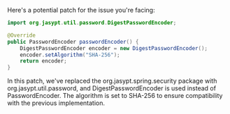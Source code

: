 Here's a potential patch for the issue you're facing:

```java
import org.jasypt.util.password.DigestPasswordEncoder;

@Override
public PasswordEncoder passwordEncoder() {
    DigestPasswordEncoder encoder = new DigestPasswordEncoder();
    encoder.setAlgorithm("SHA-256");
    return encoder;
}
```

In this patch, we've replaced the org.jasypt.spring.security package with org.jasypt.util.password, and DigestPasswordEncoder is used instead of PasswordEncoder. The algorithm is set to SHA-256 to ensure compatibility with the previous implementation.